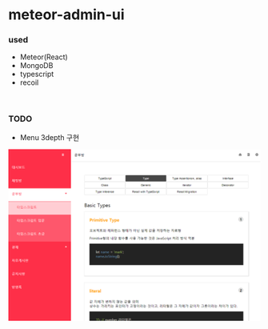 # meteor-admin-ui
### used
- Meteor(React)
- MongoDB
- typescript
- recoil
<br/>

### TODO
- Menu 3depth 구현


<img src="./imports/assets/screenshot/20210519.PNG"/>